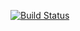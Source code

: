[![Build Status](https://travis-ci.org/BenWeedon/tSeospensuli.svg?branch=master)](https://travis-ci.org/BenWeedon/tSeospensuli)
